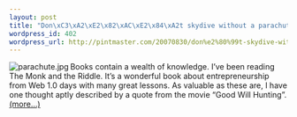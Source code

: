 ```yaml
--- 
layout: post
title: "Don\xC3\xA2\xE2\x82\xAC\xE2\x84\xA2t skydive without a parachute."
wordpress_id: 402
wordpress_url: http://pintmaster.com/20070830/don%e2%80%99t-skydive-without-a-parachute-2/
---
```

<p><img src="http://topstartup.com/wp-content/uploads/2007/08/parachute.thumbnail.jpg" alt="parachute.jpg" align="left" />Books contain a wealth of knowledge. I&rsquo;ve been reading The Monk and the Riddle. It&rsquo;s a wonderful book about entrepreneurship from Web 1.0 days with many great lessons. As valuable as these are, I have one thought aptly described by a quote from the movie &ldquo;Good Will Hunting&rdquo;. <a href="http://topstartup.com/2007/08/06/dont-skydive-without-a-parachute/#more-169">(more&hellip;)</a></p>
